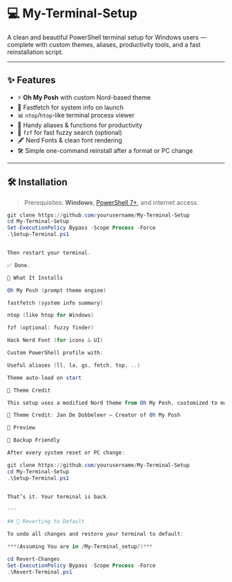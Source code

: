 # 💻 My-Terminal-Setup

A clean and beautiful PowerShell terminal setup for Windows users — complete with custom themes, aliases, productivity tools, and a fast reinstallation script.

---

## ✨ Features

- ⚡ **Oh My Posh** with custom Nord-based theme
- 💾 Fastfetch for system info on launch
- 📊 `ntop`/`htop`-like terminal process viewer
- 🧠 Handy aliases & functions for productivity
- 🔎 `fzf` for fast fuzzy search (optional)
- 🖋️ Nerd Fonts & clean font rendering
- 🛠️ Simple one-command reinstall after a format or PC change

---

## 🛠️ Installation

> Prerequisites: **Windows**, [PowerShell 7+](https://github.com/PowerShell/PowerShell), and internet access.

```powershell
git clone https://github.com/yourusername/My-Terminal-Setup
cd My-Terminal-Setup
Set-ExecutionPolicy Bypass -Scope Process -Force
.\Setup-Terminal.ps1


Then restart your terminal.

✅ Done.

🧾 What It Installs

Oh My Posh (prompt theme engine)

fastfetch (system info summary)

ntop (like htop for Windows)

fzf (optional: fuzzy finder)

Hack Nerd Font (for icons & UI)

Custom PowerShell profile with:

Useful aliases (ll, la, gs, fetch, top, ..)

Theme auto-load on start

🎨 Theme Credit

This setup uses a modified Nord theme from Oh My Posh, customized to match a clean dark aesthetic with clear powerline glyphs and icons.

👤 Theme Credit: Jan De Dobbeleer – Creator of Oh My Posh

📸 Preview

💾 Backup Friendly

After every system reset or PC change:

git clone https://github.com/yourusername/My-Terminal-Setup
cd My-Terminal-Setup
.\Setup-Terminal.ps1


That’s it. Your terminal is back.

---

## 🔄 Reverting to Default

To undo all changes and restore your terminal to default:

***(Assuming You are in /My-Terminal_setup/)***

cd Revert-Changes
Set-ExecutionPolicy Bypass -Scope Process -Force
.\Revert-Terminal.ps1